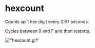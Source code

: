 # hexcount

Counts up 1 hex digit every 2.67 seconds.

Cycles between 0 and F and then restarts.

!["hexcount.gif"](./hexcount.gif)